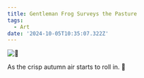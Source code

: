 ```yaml
---
title: Gentleman Frog Surveys the Pasture
tags:
  - Art
date: '2024-10-05T10:35:07.322Z'
---
```


![🌌](http://res.cloudinary.com/cpadilla/image/upload/v1728075816/chrisdpadilla/blog/art/sudjaytij226frgikrmk.jpg)

As the crisp autumn air starts to roll in. 🍂
